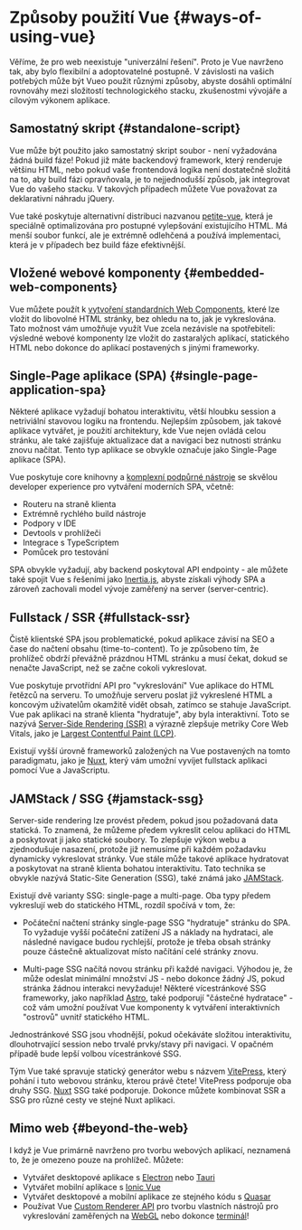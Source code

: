 # Způsoby použití Vue {#ways-of-using-vue}

Věříme, že pro web neexistuje "univerzální řešení". Proto je Vue navrženo tak, aby bylo flexibilní a adoptovatelné postupně. V závislosti na vašich potřebých může být Vueo použit různými způsoby, abyste dosáhli optimální rovnováhy mezi složitostí technologického stacku, zkušenostmi vývojáře a cílovým výkonem aplikace.

## Samostatný skript {#standalone-script}

Vue může být použito jako samostatný skript soubor - není vyžadována žádná build fáze! Pokud již máte backendový framework, který renderuje většinu HTML, nebo pokud vaše frontendová logika není dostatečně složitá na to, aby build fázi opravňovala, je to nejjednodušší způsob, jak integrovat Vue do vašeho stacku. V takových případech můžete Vue považovat za deklarativní náhradu jQuery.

Vue také poskytuje alternativní distribuci nazvanou [petite-vue](https://github.com/vuejs/petite-vue), která je speciálně optimalizována pro postupné vylepšování existujícího HTML. Má menší soubor funkcí, ale je extrémně odlehčená a používá implementaci, která je v případech bez build fáze efektivnější.

## Vložené webové komponenty {#embedded-web-components}

Vue můžete použít k [vytvoření standardních Web Components](/guide/extras/web-components), které lze vložit do libovolné HTML stránky, bez ohledu na to, jak je vykreslována. Tato možnost vám umožňuje využít Vue zcela nezávisle na spotřebiteli: výsledné webové komponenty lze vložit do zastaralých aplikací, statického HTML nebo dokonce do aplikací postavených s jinými frameworky.

## Single-Page aplikace (SPA) {#single-page-application-spa}

Některé aplikace vyžadují bohatou interaktivitu, větší hloubku session a netriviální stavovou logiku na frontendu. Nejlepším způsobem, jak takové aplikace vytvářet, je použití architektury, kde Vue nejen ovládá celou stránku, ale také zajišťuje aktualizace dat a navigaci bez nutnosti stránku znovu načítat. Tento typ aplikace se obvykle označuje jako Single-Page aplikace (SPA).

Vue poskytuje core knihovny a [komplexní podpůrné nástroje](/guide/scaling-up/tooling) se skvělou developer experience pro vytváření moderních SPA, včetně:

- Routeru na straně klienta
- Extrémně rychlého build nástroje
- Podpory v IDE
- Devtools v prohlížeči
- Integrace s TypeScriptem
- Pomůcek pro testování

SPA obvykle vyžadují, aby backend poskytoval API endpointy - ale můžete také spojit Vue s řešeními jako [Inertia.js](https://inertiajs.com), abyste získali výhody SPA a zároveň zachovali model vývoje zaměřený na server (server-centric).

## Fullstack / SSR {#fullstack-ssr}

Čistě klientské SPA jsou problematické, pokud aplikace závisí na SEO a čase do načtení obsahu (time-to-content). To je způsobeno tím, že prohlížeč obdrží převážně prázdnou HTML stránku a musí čekat, dokud se nenačte JavaScript, než se začne cokoli vykreslovat.

Vue poskytuje prvotřídní API pro "vykreslování" Vue aplikace do HTML řetězců na serveru. To umožňuje serveru poslat již vykreslené HTML a koncovým uživatelům okamžitě vidět obsah, zatímco se stahuje JavaScript. Vue pak aplikaci na straně klienta "hydratuje", aby byla interaktivní. Toto se nazývá [Server-Side Rendering (SSR)](/guide/scaling-up/ssr) a výrazně zlepšuje metriky Core Web Vitals, jako je [Largest Contentful Paint (LCP)](https://web.dev/lcp/).

Existují vyšší úrovně frameworků založených na Vue postavených na tomto paradigmatu, jako je [Nuxt](https://nuxt.com/), který vám umožní vyvíjet fullstack aplikaci pomocí Vue a JavaScriptu.

## JAMStack / SSG {#jamstack-ssg}

Server-side rendering lze provést předem, pokud jsou požadovaná data statická. To znamená, že můžeme předem vykreslit celou aplikaci do HTML a poskytovat ji jako statické soubory. To zlepšuje výkon webu a zjednodušuje nasazení, protože již nemusíme při každém požadavku dynamicky vykreslovat stránky. Vue stále může takové aplikace hydratovat a poskytovat na straně klienta bohatou interaktivitu. Tato technika se obvykle nazývá Static-Site Generation (SSG), také známá jako [JAMStack](https://jamstack.org/what-is-jamstack/).

Existují dvě varianty SSG: single-page a multi-page. Oba typy předem vykreslují web do statického HTML, rozdíl spočívá v tom, že:

- Počáteční načtení stránky single-page SSG "hydratuje" stránku do SPA. To vyžaduje vyšší počáteční zatížení JS a náklady na hydrataci, ale následné navigace budou rychlejší, protože je třeba obsah stránky pouze částečně aktualizovat místo načítání celé stránky znovu.

- Multi-page SSG načítá novou stránku při každé navigaci. Výhodou je, že může odeslat minimální množství JS - nebo dokonce žádný JS, pokud stránka žádnou interakci nevyžaduje! Některé vícestránkové SSG frameworky, jako například [Astro](https://astro.build/), také podporují "částečné hydratace" - což vám umožní používat Vue komponenty k vytváření interaktivních "ostrovů" uvnitř statického HTML.

Jednostránkové SSG jsou vhodnější, pokud očekáváte složitou interaktivitu, dlouhotrvající session nebo trvalé prvky/stavy při navigaci. V opačném případě bude lepší volbou vícestránkové SSG.

Tým Vue také spravuje statický generátor webu s názvem [VitePress](https://vitepress.dev/), který pohání i tuto webovou stránku, kterou právě čtete! VitePress podporuje oba druhy SSG. [Nuxt](https://nuxt.com/) SSG také podporuje. Dokonce můžete kombinovat SSR a SSG pro různé cesty ve stejné Nuxt aplikaci.

## Mimo web {#beyond-the-web}

I když je Vue primárně navrženo pro tvorbu webových aplikací, neznamená to, že je omezeno pouze na prohlížeč. Můžete:

- Vytvářet desktopové aplikace s [Electron](https://www.electronjs.org/) nebo [Tauri](https://tauri.app)
- Vytvářet mobilní aplikace s [Ionic Vue](https://ionicframework.com/docs/vue/overview)
- Vytvářet desktopové a mobilní aplikace ze stejného kódu s [Quasar](https://quasar.dev/)
- Používat Vue [Custom Renderer API](/api/custom-renderer) pro tvorbu vlastních nástrojů pro vykreslování zaměřených na [WebGL](https://troisjs.github.io/) nebo dokonce [terminál](https://github.com/vue-terminal/vue-termui)!
